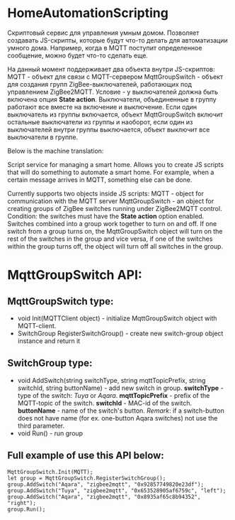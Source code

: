 # HomeAutomationScripting
Скриптовый сервис для управления умным домом.
Позволяет создавать JS-скрипты, которые будут что-то делать для автоматизации умного дома.
Например, когда в MQTT поступит определенное сообщение, можно будет что-то сделать еще.

На данный момент поддерживает два объекта внутри JS-скриптов:
MQTT - объект для связи с MQTT-сервером
MqttGroupSwitch - объект для создания групп ZigBee-выключателей, работающих под управлением ZigBee2MQTT. Условие - у выключателей должна быть включена опция **State action**. Выключатели, объединенные в группу работают все вместе на включение и выключение. Если один выключатель из группы включается, объект MqttGroupSwitch включит остальные выключатели из группы и наоборот, если один из выключателей внутри группы выключается, объект выключит все выключатели в группе.

Below is the machine translation:

Script service for managing a smart home.
Allows you to create JS scripts that will do something to automate a smart home.
For example, when a certain message arrives in MQTT, something else can be done.

Currently supports two objects inside JS scripts:
MQTT - object for communication with the MQTT server
MqttGroupSwitch - an object for creating groups of ZigBee switches running under ZigBee2MQTT control. Condition: the switches must have the **State action** option enabled. Switches combined into a group work together to turn on and off. If one switch from a group turns on, the MqttGroupSwitch object will turn on the rest of the switches in the group and vice versa, if one of the switches within the group turns off, the object will turn off all switches in the group.

# MqttGroupSwitch API:

## MqttGroupSwitch type:
* void Init(MQTTClient object) - initialize MqttGroupSwitch object with MQTT-client.
* SwitchGroup RegisterSwitchGroup() - create new switch-group object instance and return it

## SwitchGroup type:
* void AddSwitch(string switchType, string mqttTopicPrefix, string switchId, string buttonName) - add new switch in group. **switchType** - type of the switch: _Tuya_ or _Aqara_. **mqttTopicPrefix** - prefix of the MQTT-topic of the switch. **switchId** - MAC-id of the switch. **buttonName** - name of the switch's button. _Remark_: if a switch-button does not have name (for ex. one-button Aqara switches) not use the third parameter.
* void Run() - run group

## Full example of use this API below:
```
MqttGroupSwitch.Init(MQTT);
let group = MqttGroupSwitch.RegisterSwitchGroup();
group.AddSwitch("Aqara", "zigbee2mqtt", "0x92857749820e23df");
group.AddSwitch("Tuya", "zigbee2mqtt", "0x653528905af6759c", "left");
group.AddSwitch("Aqara", "zigbee2mqtt", "0x8935af65c8b94352", "right");
group.Run();
```
